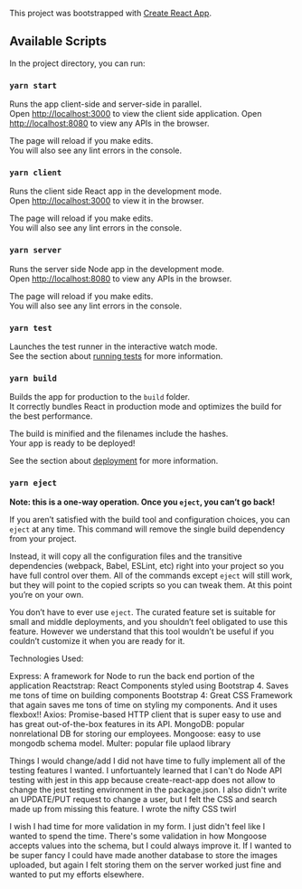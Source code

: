 This project was bootstrapped with [Create React App](https://github.com/facebook/create-react-app).

## Available Scripts

In the project directory, you can run:

### `yarn start`

Runs the app client-side and server-side in parallel.<br />
Open [http://localhost:3000](http://localhost:3000) to view the client side application.
Open [http://localhost:8080](http://localhost:8080) to view any APIs in the browser.

The page will reload if you make edits.<br />
You will also see any lint errors in the console.

### `yarn client`

Runs the client side React app in the development mode.<br />
Open [http://localhost:3000](http://localhost:3000) to view it in the browser.

The page will reload if you make edits.<br />
You will also see any lint errors in the console.

### `yarn server`

Runs the server side Node app in the development mode.<br />
Open [http://localhost:8080](http://localhost:8080) to view any APIs in the browser.

The page will reload if you make edits.<br />
You will also see any lint errors in the console.

### `yarn test`

Launches the test runner in the interactive watch mode.<br />
See the section about [running tests](https://facebook.github.io/create-react-app/docs/running-tests) for more information.

### `yarn build`

Builds the app for production to the `build` folder.<br />
It correctly bundles React in production mode and optimizes the build for the best performance.

The build is minified and the filenames include the hashes.<br />
Your app is ready to be deployed!

See the section about [deployment](https://facebook.github.io/create-react-app/docs/deployment) for more information.

### `yarn eject`

**Note: this is a one-way operation. Once you `eject`, you can’t go back!**

If you aren’t satisfied with the build tool and configuration choices, you can `eject` at any time. This command will remove the single build dependency from your project.

Instead, it will copy all the configuration files and the transitive dependencies (webpack, Babel, ESLint, etc) right into your project so you have full control over them. All of the commands except `eject` will still work, but they will point to the copied scripts so you can tweak them. At this point you’re on your own.

You don’t have to ever use `eject`. The curated feature set is suitable for small and middle deployments, and you shouldn’t feel obligated to use this feature. However we understand that this tool wouldn’t be useful if you couldn’t customize it when you are ready for it.

Technologies Used:

Express: A framework for Node to run the back end portion of the application
Reactstrap: React Components styled using Bootstrap 4. Saves me tons of time on building components
Bootstrap 4: Great CSS Framework that again saves me tons of time on styling my components. And it uses flexbox!!
Axios: Promise-based HTTP client that is super easy to use and has great out-of-the-box features in its API.
MongoDB: popular nonrelational DB for storing our employees.
Mongoose: easy to use mongodb schema model. 
Multer: popular file uplaod library

Things I would change/add
I did not have time to fully implement all of the testing features I wanted. I unfortuantely learned that I can't do Node API testing with jest in this app because create-react-app does not allow to change the jest testing environment in the package.json. I also didn't write an UPDATE/PUT request to change a user, but I felt the CSS and search made up from missing this feature.
I wrote the nifty CSS twirl

I wish I had time for more validation in my form. I just didn't feel like I wanted to spend the time. There's some validation in how Mongoose accepts values into the schema, but I could always improve it. If I wanted to be super fancy I could have made another database to store the images uploaded, but again I felt storing them on the server worked just fine and wanted to put my efforts elsewhere.
